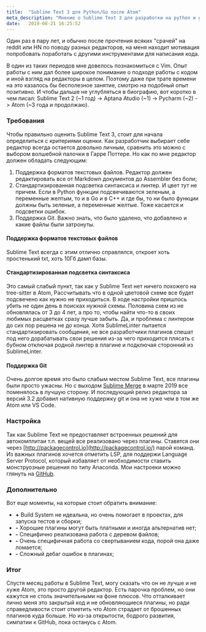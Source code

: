 ```yaml
---
title:  "Sublime Text 3 для Python/Go после Atom"
meta_description: "Мнение о Sublime Text 3 для разработки на python и golang после долго использования atom"
date:   2019-08-21 16:25:52
---
```


Один раз в пару лет, и обычно после прочтения всяких "срачей" на reddit или HN по поводу разных редакторов, на меня находит мотивация попробовать поработать с другими инструментами для написания кода.

В один из таких периодов мне довелось познакомиться с Vim. Опыт работы с ним дал более широкое понимание о подходе работы с кодом и иной взгляд на редакторы в целом. Поэтому даже при трате времени на это казалось бы бесполезное занятие, смотрю на подобный опыт позитивно. И чтобы дальше не углубляться в биографию, вот коротко в чем писал: Sublime Text 2 (~1 год) -> Aptana Atudio (~1) -> Pycharm (~2) -> Atom (~3 года и продолжаю).

### Требования
Чтобы правильно оценить Sublime Text 3, стоит для начала определиться с критериями оценки. Как разработчик выбирает себе редактор всегда остается довольно личным, сравнить это можно с выбором волшебной палочки в Гарре Поттере. Но как по мне редактор должен обладать следующим:

1. Поддержка форматов текстовых файлов. Редактор должен редактировать все от Markdown документов до Assembler без боли;
2. Стандартизированная подсветка синтаксиса и линтер. И цвет тут не причем. Если в Python функции подсвечиваются зеленым, а переменные желтым, то и в Go и в С++ и где бы, то ни было функции должны быть зеленые, а переменные желтые. Тоже касается и подсветки ошибок.
3. Поддержка Git. Важно знать, что было удалено, что добавлено и какие файлы были затронуты.

#### Поддержка форматов текстовых файлов
Sublime Text всегда с этим отлично справлялся, откроет хоть простенький txt, хоть 10Гб дамп базы.

#### Стандартизированная подсветка синтаксиса
Это самый слабый пункт, так как у Sublime Text нет ничего похожего на tree-sitter в Atom, Рассчитывать что в одной цветовой схеме все будет подсвечено как нужно не приходиться. В ходе настройки пришлось убить не один день в поисках нужной схемы. Половина схем из не обновлялась от 3 до 4 лет, а про то, чтобы найти что-то в своих любимых расцветках сразу лучше забыть. Да, и проблема с линтером до сих пор решена не до конца. Хотя SublimeLinter пытается стандартизировать сообщения, не все разработчики плагинов спешат под него дорабатывать свои решения из-за чего приходится плясать с бубном отключая родной линтер в плагине и подключая сторонний из SublimeLinter.

#### Поддержка Git
Очень долгое время это было слабым местом Sublime Text, все плагины были просто ужасны. Но с выходом [Sublime Merge](https://www.sublimemerge.com/) в марте 2019 все поменялось в лучшую сторону. И последующий релиз редактора за версий 3.2 добавил нативную поддержку git и она не хуже чем в том же Atom или VS Code.

### Настройка
Так как Sublime Text не предоставляет встроенных решений для автокомплитаи т.п. вещей все реализовано через плагины. Ставятся они через [http://packagecontrol.io](http://packagecontrol.io/) парой команд. Из важных плагинов хочется отметить LSP, для поддержи Language Server Protocol, который избавляет от необходимости ставить монструозные решения по типу Anaconda. Мои настроеки можно глянуть на [GitHub](https://gist.github.com/silentsokolov/e4e66e9a53f661ba89a2fcd4d81af049).

### Дополнительно
Вот еще моменты, на которые стоит обратить внимание:
* **+** Build System не идеальна, но очень помогает в проектах, для запуска тестов и сборки;
* **-** Хорошие плагины могут быть платными и иногда альтернатив нет;
* **-** Специфично реализована работа с деревом файлов;
* **-** Очень специфичная работа со свертыванием кода, порой она даже ломается;
* **-** Сложный дебаг ошибок в плагинах;

### Итог
Спустя месяц работы в Sublime Text, могу сказать что он не лучше и не хуже Atom, это просто другой редактор. Есть парочка проблем, но они кажутся не столь значительными на фоне плюсов. Что отталкивает лично меня это закрытый код и не обновляющиеся плагины, но ради справедливости стоит отметить что Atom страдает от брошенных плагинов куда больше. Но из-за открытости, бодрого развития, симпатии к GitHub, пока останусь с Atom.